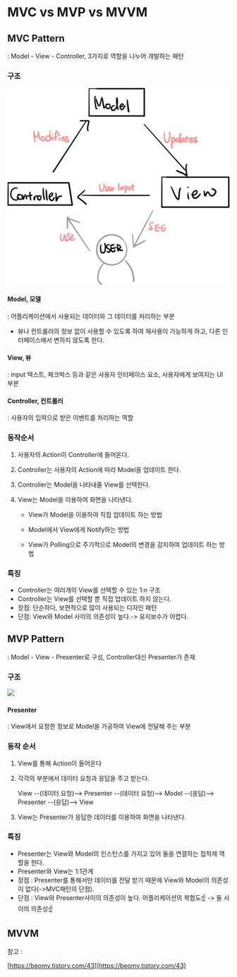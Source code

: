# MVC vs MVP vs MVVM

## MVC Pattern

: Model - View - Controller, 3가지로 역할을 나누어 개발하는 패턴

### 구조

![MVC Pattern](../img/mvcpattern_1.jpg)

#### Model, 모델

: 어플리케이션에서 사용되는 데이터와 그 데이터를 처리하는 부분

- 뷰나 컨트롤러의 정보 없이 사용할 수 있도록 하여 재사용이 가능하게 하고, 다른 인터페이스에서 변하지 않도록 한다.

#### View, 뷰

: input 텍스트, 체크박스 등과 같은 사용자 인터페이스 요소, 사용자에게 보여지는 UI 부분

#### Controller, 컨트롤러

: 사용자의 입력으로 받은 이벤트를 처리하는 역할



### 동작순서

1. 사용자의 Action이 Controller에 들어온다.

2. Controller는 사용자의 Action에 따라 Model을 업데이트 한다.

3. Controller는 Model을 나타내줄 View를 선택한다.

4. View는 Model을 이용하여 화면을 나타낸다.

   - View가 Model을 이용하여 직접 업데이트 하는 방법

   - Model에서 View에게 Notify하는 방법

   - View가 Polling으로 주기적으로 Model의 변경을 감지하여 업데이트 하는 방법

     

### 특징

- Controller는 여러개의 View를 선택할 수 있는 1:n 구조
- Controller는 View를 선택할 뿐 직접 업데이트 하지 않는다.
- 장점: 단순하다, 보편적으로 많이 사용되는 디자인 패턴
- 단점: View와 Model 사이의 의존성이 높다.-> 유지보수가 어렵다.





## MVP Pattern 

: Model - View - Presenter로 구성, Controller대신 Presenter가 존재

### 구조

![](D:\Hajung\git\SW_Studying\img\mvppattern_1.jpg)

#### Presenter

: View에서 요청한 정보로 Model을 가공하여 View에 전달해 주는 부분



### 동작 순서

1. View를 통해 Action이 들어온다

2. 각각의 부분에서 데이터 요청과 응답을 주고 받는다.

   View --(데이터 요청)--> Presenter --(데이터 요청)--> Model --(응답)--> Presenter --(응답)--> View

3. View는 Presenter가 응답한 데이터를 이용하여 화면을 나타낸다.

### 특징

- Presenter는 View와 Model의 인스턴스를 가지고 있어 둘을 연결하는 접착제 역할을 한다.
- Presenter와 View는 1:1관계
- 장점 : Presenter를 통해서만 데이터를 전달 받기 때문에 View와 Model의 의존성이 없다(->MVC패턴의 단점).
- 단점 : View와 Presenter사이의 의존성이 높다. 어플리케이션의 복합도:point_up: -> 둘 사이의 의존성:point_up:



## MVVM







참고 :

[https://beomy.tistory.com/43](https://beomy.tistory.com/43)

